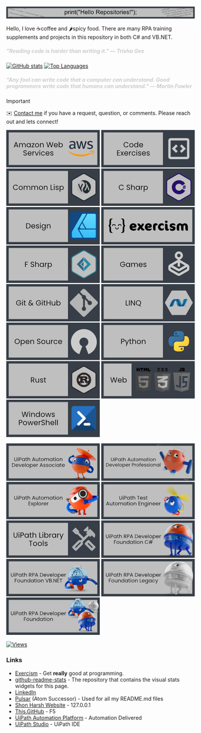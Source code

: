 ![Hello](Data/Images/Hello-Banner.png)

Hello, I love ☕coffee and 🌶️spicy food. There are many RPA training
supplements and projects in this repository in both C# and VB.NET.

 <h5>
   <span style="color: #CCCCCC;">"Reading code is harder than writing it." ― Trisha Gee
   </span>
</h5>

[![GitHub stats](https://github-readme-stats.vercel.app/api?username=shonharsh&show_icons=true&theme=dark#gh-dark-mode-only)](https://bit.ly/m/shon)
[<img src="https://github-readme-stats.vercel.app/api/top-langs/?username=shonharsh&layout=compact&langs_count=8&theme=dark#gh-dark-mode-only" alt="Top Languages" height="195" />](https://bit.ly/m/shon)

<h5>
  <span style="color: #CCCCCC;">"Any fool can write code that a computer can understand. Good programmers write code that humans can understand." ― Martin Fowler
  </span>
</h5>

> [!IMPORTANT]
> ✉️ [Contact me](https://bit.ly/m/shon) if you have a request, question, or
 comments.  Please reach out and lets connect!

[![AWS](Data/Images/ImageLink-AWS.png)](https://github.com/stars/ShonHarsh/lists/amazon-web-services)
[![Code Exercises](Data/Images/ImageLink-CodeExercises.png)](https://github.com/stars/ShonHarsh/lists/code-exercises)
[![Common Lisp](Data/Images/ImageLink-CommonLisp.png)](https://github.com/stars/ShonHarsh/lists/common-lisp)
[![CSharp](Data/Images/ImageLink-CSharp.png)](https://github.com/stars/ShonHarsh/lists/csharp)
[![Design - Affinity](Data/Images/ImageLink-Design.png)](https://github.com/stars/ShonHarsh/lists/design)
[![Exercism](Data/Images/ImageLink-Exercism.png)](https://github.com/stars/ShonHarsh/lists/exercism)
[![FSharp](Data/Images/ImageLink-FSharp.png)](https://github.com/stars/ShonHarsh/lists/fsharp)
[![Game](Data/Images/ImageLink-Games.png)](https://github.com/stars/ShonHarsh/lists/games)
[![Git & GitHub](Data/Images/ImageLink-Git.png)](https://github.com/stars/ShonHarsh/lists/git-github)
[![LINQ](Data/Images/ImageLink-LINQ.png)](https://github.com/stars/ShonHarsh/lists/linq)
[![Open Source](Data/Images/ImageLink-OpenSource.png)](https://github.com/stars/ShonHarsh/lists/open-source)
[![Python](Data/Images/ImageLink-Python.png)](https://github.com/stars/ShonHarsh/lists/python)
[![Rust](Data/Images/ImageLink-Rust.png)](https://github.com/stars/ShonHarsh/lists/rust)
[![Web](Data/Images/ImageLink-Web.png)](https://github.com/stars/ShonHarsh/lists/world-wide-web)
[![Windows Powershell](Data/Images/ImageLink-WindowsPowerShell.png)](https://github.com/stars/ShonHarsh/lists/windows-powershell)

[![UiPath Automation Developer Associate](Data/Images/ImageLink-UiPath-AutomationDeveloperAssociate.png)](https://github.com/stars/ShonHarsh/lists/uipath-automation-dev-associate)
[![UiPath Automation Developer Professional](Data/Images/ImageLink-UiPath-AutomationDeveloperProfessional.png)](https://github.com/stars/ShonHarsh/lists/uipath-dev-professional)
[![UiPath Automation Explorer](Data/Images/ImageLink-UiPath-AutomationExplorer.png)](https://github.com/stars/ShonHarsh/lists/uipath-automation-explorer)
[![UiPath Automation Test Engineer](Data/Images/ImageLink-UiPath-AutomationTestEngineer.png)](https://github.com/stars/ShonHarsh/lists/uipath-automation-test-engineer)
[![UiPath Library Tools](Data/Images/ImageLink-UiPath-LibraryTools.png)](https://github.com/stars/ShonHarsh/lists/uipath-tools)
[![UiPath RPA Developer Professional C#](Data/Images/ImageLink-UiPath-RPADeveloperFoundation-CSharp.png)](https://github.com/stars/ShonHarsh/lists/uipath-rpa-dev-foundation-c)
[![UiPath RPA Developer Professional VB](Data/Images/ImageLink-UiPath-RPADeveloperFoundation-VB.png)](https://github.com/stars/ShonHarsh/lists/uipath-rpa-dev-foundation-vb)
[![UiPath RPA Developer Professional Windows Legacy](Data/Images/ImageLink-UiPath-RPADeveloperFoundation-WindowsLegacy.png)](https://github.com/stars/ShonHarsh/lists/uipath-rpa-dev-foundation-legacy)
[![UiPath RPA Developer Professional](Data/Images/ImageLink-UiPath-RPADeveloperFoundation.png)](https://github.com/stars/ShonHarsh/lists/uipath-dev-professional)

[![Views](https://visitcount.itsvg.in/api?id=ShonHarsh&label=Profile%20Views&color=3&icon=1&pretty=false)](https://visitcount.itsvg.in)

### Links
- [Exercism](https://exercism.org/profiles/ShonHarsh) - Get **really** good at programming.
- [github-readme-stats](https://github.com/anuraghazra/github-readme-stats) - The repository that contains the visual stats widgets for this page.
- [LinkedIn](https://www.linkedin.com/in/shonharsh/)
- [Pulsar](https://pulsar-edit.dev/) (Atom Successor) - Used for all my README.md files
- [Shon Harsh Website](https://shonharsh.github.io/curriculum-vitae/index.html) -  127.0.0.1
- [This.GitHub](https://github.com/shonharsh) - F5
- [UiPath Automation Platform](https://www.uipath.com/) - Automation Delivered
- [UiPath Studio](https://www.uipath.com/product/studio) - UiPath IDE
